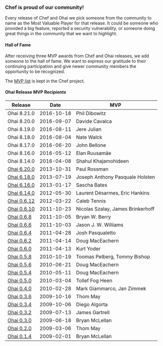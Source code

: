### Chef is proud of our community!

Every release of Chef and Ohai we pick someone from the community to name as the Most Valuable Player for that release. It could be someone who provided a big feature, reported a security vulnerability, or someone doing great things in the community that we want to highlight.

#### Hall of Fame

After receiving three MVP awards from Chef and Ohai releases, we add someone to the hall of fame. We want to express our gratitude to their continuing participation and give newer community members the opportunity to be recognized.

The [MVP list](https://github.com/opscode/chef/blob/master/CHEF_MVPS.md) is kept in the Chef project.

#### Ohai Release MVP Recipients

| Release | Date | MVP |
|---------|------|-----|
| Ohai 8.21.0 | 2016-10-18 | Phil Dibowitz |
| Ohai 8.20.0 | 2016-09-07 | Davide Cavalca |
| Ohai 8.19.0 | 2016-08-11 | Jere Julian |
| Ohai 8.18.0 | 2016-08-04 | Nate Walck |
| Ohai 8.17.0 | 2016-06-20 | John Bellone |
| Ohai 8.16.0 | 2016-05-12 | Elan Ruusamäe |
| Ohai 8.14.0 | 2016-04-08 | Shahul Khajamohideen |
| [Ohai 6.20.0](https://www.chef.io/blog/2013/10/31/release-chef-client-11-8-0-ohai-6-20-0/) | 2013-10-31 | Paul Rossman |
| [Ohai 6.18.0](http://www.chef.io/blog/2013/07/23/chef-client-11-6-0-ohai-6-18-0-and-more/) | 2013-07-19 | Joseph Anthony Pasquale Holsten |
| [Ohai 6.16.0](http://www.chef.io/blog/2013/01/17/ohai-6-16-0-released/) | 2013-01-17 | Sascha Bates |
| [Ohai 6.14.0](http://www.chef.io/blog/2012/05/30/ohai-6-14-0-released/) | 2012-05-30 | Laurent Désarmes, Eric Hankins |
| [Ohai 0.6.12](http://www.chef.io/blog/2012/03/22/ohai-0-6-12-released/) | 2012-03-22 | Caleb Tennis |
| [Ohai 0.6.10](http://www.chef.io/blog/2011/10/23/ohai-0-6-10-released/) | 2011-10-23 | Nicolas Szalay, James Brinkerhoff |
| [Ohai 0.6.8](http://www.chef.io/blog/2011/10/05/ohai-0-6-8-released/) | 2011-10-05 | Bryan W. Berry |
| [Ohai 0.6.6](http://www.chef.io/blog/2011/10/03/ohai-0-6-6-released/) | 2011-10-03 | Jason J. W. Williams |
| [Ohai 0.6.4](http://www.chef.io/blog/2011/04/28/ohai-0-6-4-released/) | 2011-04-28 | Josh Pasqualetto |
| [Ohai 0.6.2](http://www.chef.io/blog/2011/04/14/ohai-0-6-2-bugfix-release/) | 2011-04-14 | Doug MacEachern |
| [Ohai 0.6.0](http://www.chef.io/blog/2011/04/13/ohai-0-6-0-released-2/) | 2011-04-13 | Kurt Yoder |
| [Ohai 0.5.8](http://www.chef.io/blog/2010/10/19/chef-0-9-10-ohai-0-5-8-and-mixliblog-1-2-0-released/) | 2010-10-19 | Toomas Pelberg, Tommy Bishop |
| [Ohai 0.5.6](http://www.chef.io/blog/2010/06/21/chef-0-9-0-and-ohai-0-5-6-released/) | 2010-06-21 | Doug MacEachern |
| [Ohai 0.5.4](http://www.chef.io/blog/2010/05/11/chef-0-8-16-and-ohai-0-5-4-release/) | 2010-05-11 | Doug MacEachern |
| [Ohai 0.5.0](http://www.chef.io/blog/2010/03/04/ohai-0-5-0-release/) | 2010-03-04 | Tollef Fog Heen |
| [Ohai 0.4.0](http://www.chef.io/blog/2010/02/28/ohai-0-4-0-release/) | 2010-02-28 | Mark Giammarco, Jan Zimmek |
| [Ohai 0.3.6](http://www.chef.io/blog/2009/10/26/chef-0-7-14-ohai-0-3-6-releases/) | 2009-10-16 | Thom May |
| [Ohai 0.3.4](http://www.chef.io/blog/2009/10/06/chef-0-7-12rc0-ohai-0-3-4rc0-releases/) | 2009-10-06 | Diego Algorta |
| [Ohai 0.3.2](http://www.chef.io/blog/2009/07/13/ohai-0-3-2-release/) | 2009-07-13 | James Gartrell |
| [Ohai 0.3.0](http://www.chef.io/blog/2009/06/18/ohai-0-3-0-release/) | 2009-06-18 | Bryan McLellan |
| [Ohai 0.2.0](http://www.chef.io/blog/2009/03/06/ohai-0-2-0/) | 2009-03-06 | Thom May |
| [Ohai 0.1.4](http://www.chef.io/blog/2009/02/01/chef-0-5-2-and-ohai-0-1-4/) | 2009-02-01 | Bryan McLellan |

